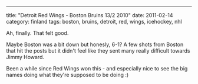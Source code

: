 ---
title: "Detroit Red Wings - Boston Bruins 13/2 2010"
date: 2011-02-14
category: finland
tags: boston, bruins, detroit, red, wings, icehockey, nhl

Ah, finally. That felt good.

Maybe Boston was a bit down but honesly, 6-1? A few shots from Boston that hit the posts but it didn't feel like they sent many really difficult towards Jimmy Howard.

Been a while since Red Wings won this - and especially nice to see the big names doing what they're supposed to be doing :)
